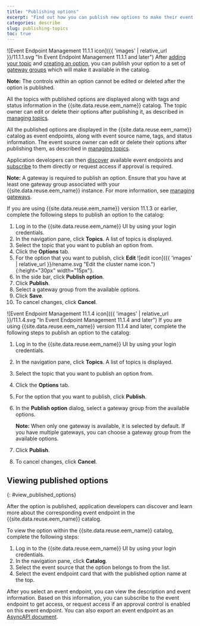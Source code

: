 ```yaml
---
title: "Publishing options"
excerpt: "Find out how you can publish new options to make their event data available in the catalog."
categories: describe
slug: publishing-topics
toc: true
---
```


![Event Endpoint Management 11.1.1 icon]({{ 'images' | relative_url }}/11.1.1.svg "In Event Endpoint Management 11.1.1 and later") After [adding your topic](../adding-topics) and [creating an option](../managing-options#create_option), you can publish your option to a set of [gateway groups](../../about/key-concepts#gateway-group) which will make it available in the catalog.


**Note:** The controls within an option cannot be edited or deleted after the option is published.

All the topics with published options are displayed along with tags and status information in the {{site.data.reuse.eem_name}} catalog. The topic owner can edit or delete their options after publishing it, as described in [managing topics](../managing-options#edit_option).

All the published options are displayed in the {{site.data.reuse.eem_name}} catalog as event endpoints, along with event source name, tags, and status information. The event source owner can edit or delete their options after publishing them, as described in [managing topics](../managing-topics#edit_option).

Application developers can then [discover](../../consume-subscribe/discovering-topics/) available event endpoints and [subscribe](../../consume-subscribe/subscribing-to-topics/) to them directly or request access if approval is required.

**Note:** A gateway is required to publish an option. Ensure that you have at least one gateway group associated with your {{site.data.reuse.eem_name}} instance. For more information, see [managing gateways](../managing-gateways).

If you are using {{site.data.reuse.eem_name}} version 11.1.3 or earlier, complete the following steps to publish an option to the catalog:

1. Log in to the {{site.data.reuse.eem_name}} UI by using your login credentials.
1. In the navigation pane, click **Topics**. A list of topics is displayed.
1. Select the topic that you want to publish an option from.
1. Click the **Options** tab. 
1. For the option that you want to publish, click **Edit** ![edit icon]({{ 'images' | relative_url }}/rename.svg "Edit the cluster name icon."){:height="30px" width="15px"}.
1. In the side bar, click **Publish option**.     
1. Click **Publish**.
1. Select a gateway group from the available options.     
1. Click **Save**.
1. To cancel changes, click **Cancel**.     


![Event Endpoint Management 11.1.4 icon]({{ 'images' | relative_url }}/11.1.4.svg "In Event Endpoint Management 11.1.4 and later") If you are using {{site.data.reuse.eem_name}} version 11.1.4 and later, complete the following steps to publish an option to the catalog:

1. Log in to the {{site.data.reuse.eem_name}} UI by using your login credentials.
1. In the navigation pane, click **Topics**. A list of topics is displayed.
1. Select the topic that you want to publish an option from.
1. Click the **Options** tab.
1. For the option that you want to publish, click **Publish**.
1. In the **Publish option** dialog, select a gateway group from the available options.
   
   **Note:** When only one gateway is available, it is selected by default. If you have multiple gateways, you can choose a gateway group from the available options.

1. Click **Publish**.
1. To cancel changes, click **Cancel**.



## Viewing published options
{: #view_published_options}

After the option is published, application developers can discover and learn more about the corresponding event endpoint in the {{site.data.reuse.eem_name}} catalog.

To view the option within the {{site.data.reuse.eem_name}} catalog, complete the following steps:

1. Log in to the {{site.data.reuse.eem_name}} UI by using your login credentials.
1. In the navigation pane, click **Catalog**.
1. Select the event source that the option belongs to from the list.
1. Select the event endpoint card that with the published option name at the top.

After you select an event endpoint, you can view the description and event information. Based on this information, you can subscribe to the event endpoint to get access, or request access if an approval control is enabled on this event endpoint. You can also export an event endpoint as an [AsyncAPI document](../../consume-subscribe/discovering-topics/#exporting-topic-details).
